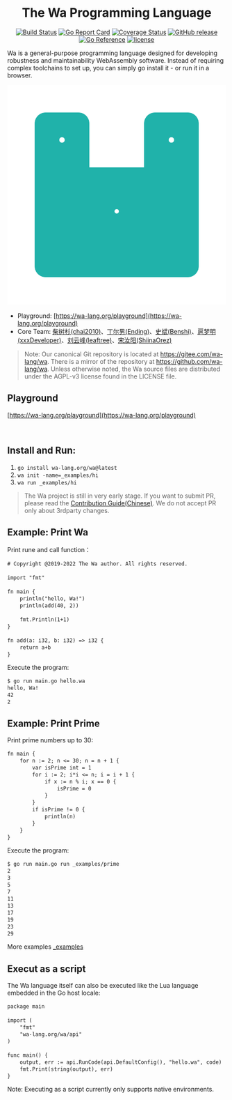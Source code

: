 <div align="center">
<h1>The Wa Programming Language</h1>

</div>
<div align="center">

[![Build Status](https://github.com/wa-lang/wa/actions/workflows/wa.yml/badge.svg)](https://github.com/wa-lang/wa/actions/workflows/wa.yml)
[![Go Report Card](https://goreportcard.com/badge/github.com/wa-lang/wa)](https://goreportcard.com/report/github.com/wa-lang/wa)
[![Coverage Status](https://coveralls.io/repos/github/wa-lang/wa/badge.svg)](https://coveralls.io/github/wa-lang/wa)
[![GitHub release](https://img.shields.io/github/v/tag/wa-lang/wa.svg?label=release)](https://github.com/wa-lang/wa/releases)
[![Go Reference](https://pkg.go.dev/badge/wa-lang.org/wa.svg)](https://pkg.go.dev/wa-lang.org/wa)
[![license](https://img.shields.io/github/license/wa-lang/wa.svg)](https://github.com/wa-lang/wa/blob/master/LICENSE)

</div>

Wa is a general-purpose programming language designed for developing robustness and maintainability WebAssembly software.
Instead of requiring complex toolchains to set up, you can simply go install it - or run it in a browser.

![](docs/images/logo/logo-animate1.svg)

- Playground: [https://wa-lang.org/playground](https://wa-lang.org/playground)
- Core Team: [柴树杉(chai2010)](https://github.com/chai2010)、[丁尔男(Ending)](https://github.com/3dgen)、[史斌(Benshi)](https://github.com/benshi001)、[扈梦明(xxxDeveloper)](https://github.com/xxxDeveloper)、[刘云峰(leaftree)](https://github.com/leaftree)、[宋汝阳(ShiinaOrez)](https://github.com/ShiinaOrez)

> Note: Our canonical Git repository is located at https://gitee.com/wa-lang/wa. There is a mirror of the repository at https://github.com/wa-lang/wa. Unless otherwise noted, the Wa source files are distributed under the AGPL-v3 license found in the LICENSE file.

## Playground

[https://wa-lang.org/playground](https://wa-lang.org/playground)

![[![](https://wa-lang.org/smalltalk/images/st0011-01.png)](https://wa-lang.org/playground)](https://wa-lang.org/static/images/playground.gif)


## Install and Run:

1. `go install wa-lang.org/wa@latest`
2. `wa init -name=_examples/hi`
3. `wa run _examples/hi`

> The Wa project is still in very early stage. If you want to submit PR, please read the [Contribution Guide(Chinese)](https://wa-lang.org/community/contribute.html). We do not accept PR only about 3rdparty changes.

## Example: Print Wa

Print rune and call function：

```wa
# Copyright @2019-2022 The Wa author. All rights reserved.

import "fmt"

fn main {
	println("hello, Wa!")
	println(add(40, 2))

	fmt.Println(1+1)
}

fn add(a: i32, b: i32) => i32 {
	return a+b
}
```

Execute the program:

```
$ go run main.go hello.wa 
hello, Wa!
42
2
```

## Example: Print Prime

Print prime numbers up to 30:

```
fn main {
	for n := 2; n <= 30; n = n + 1 {
		var isPrime int = 1
		for i := 2; i*i <= n; i = i + 1 {
			if x := n % i; x == 0 {
				isPrime = 0
			}
		}
		if isPrime != 0 {
			println(n)
		}
	}
}
```

Execute the program:

```
$ go run main.go run _examples/prime
2
3
5
7
11
13
17
19
23
29
```

More examples [_examples](_examples)

## Execut as a script

The Wa language itself can also be executed like the Lua language embedded in the Go host locale:

```
package main

import (
	"fmt"
	"wa-lang.org/wa/api"
)

func main() {
	output, err := api.RunCode(api.DefaultConfig(), "hello.wa", code)
	fmt.Print(string(output), err)
}
```

Note: Executing as a script currently only supports native environments.
